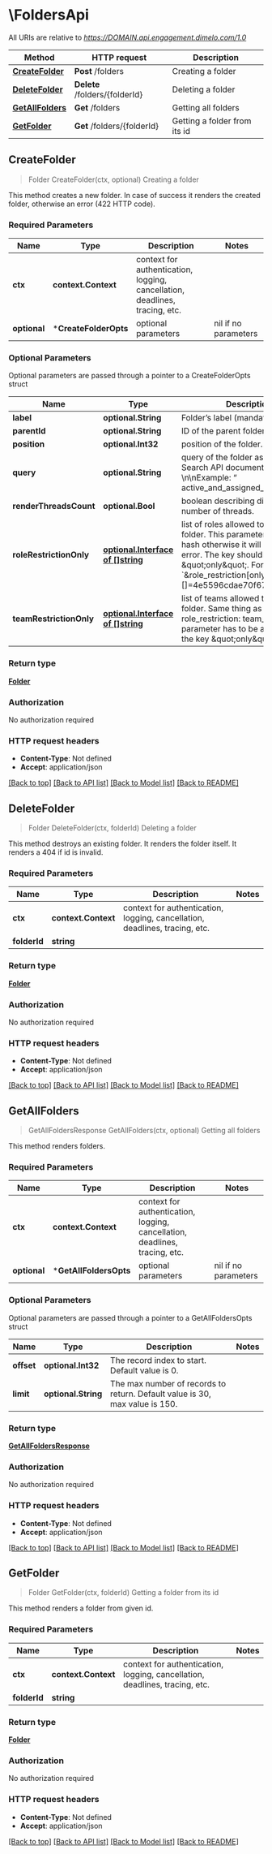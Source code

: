 # \FoldersApi

All URIs are relative to *https://DOMAIN.api.engagement.dimelo.com/1.0*

Method | HTTP request | Description
------------- | ------------- | -------------
[**CreateFolder**](FoldersApi.md#CreateFolder) | **Post** /folders | Creating a folder
[**DeleteFolder**](FoldersApi.md#DeleteFolder) | **Delete** /folders/{folderId} | Deleting a folder
[**GetAllFolders**](FoldersApi.md#GetAllFolders) | **Get** /folders | Getting all folders
[**GetFolder**](FoldersApi.md#GetFolder) | **Get** /folders/{folderId} | Getting a folder from its id



## CreateFolder

> Folder CreateFolder(ctx, optional)
Creating a folder

This method creates a new folder. In case of success it renders the created folder, otherwise an error (422 HTTP code).

### Required Parameters


Name | Type | Description  | Notes
------------- | ------------- | ------------- | -------------
**ctx** | **context.Context** | context for authentication, logging, cancellation, deadlines, tracing, etc.
 **optional** | ***CreateFolderOpts** | optional parameters | nil if no parameters

### Optional Parameters

Optional parameters are passed through a pointer to a CreateFolderOpts struct


Name | Type | Description  | Notes
------------- | ------------- | ------------- | -------------
 **label** | **optional.String**| Folder’s label (mandatory). | 
 **parentId** | **optional.String**| ID of the parent folder. | 
 **position** | **optional.Int32**| position of the folder.  | 
 **query** | **optional.String**| query of the folder as described in ​Search API documentation.​\\n\\nExample: “​active_and_assigned_to_me:true” | 
 **renderThreadsCount** | **optional.Bool**| boolean describing display of the number of threads.  | 
 **roleRestrictionOnly** | [**optional.Interface of []string**](string.md)| list of roles allowed to see this folder. This parameter has to be a hash otherwise it will raise a 400 error. The key should be \&quot;only\&quot;. For example: &#x60;&amp;role_restriction[only][]&#x3D;4e5596cdae70f677b5000002&#x60; | 
 **teamRestrictionOnly** | [**optional.Interface of []string**](string.md)| list of teams allowed to see this folder. Same thing as role_restriction: team_restriction parameter has to be a hash with the key \&quot;only\&quot;. | 

### Return type

[**Folder**](Folder.md)

### Authorization

No authorization required

### HTTP request headers

- **Content-Type**: Not defined
- **Accept**: application/json

[[Back to top]](#) [[Back to API list]](../README.md#documentation-for-api-endpoints)
[[Back to Model list]](../README.md#documentation-for-models)
[[Back to README]](../README.md)


## DeleteFolder

> Folder DeleteFolder(ctx, folderId)
Deleting a folder

This method destroys an existing folder. It renders the folder itself. It renders a 404 if id is invalid.

### Required Parameters


Name | Type | Description  | Notes
------------- | ------------- | ------------- | -------------
**ctx** | **context.Context** | context for authentication, logging, cancellation, deadlines, tracing, etc.
**folderId** | **string**|  | 

### Return type

[**Folder**](Folder.md)

### Authorization

No authorization required

### HTTP request headers

- **Content-Type**: Not defined
- **Accept**: application/json

[[Back to top]](#) [[Back to API list]](../README.md#documentation-for-api-endpoints)
[[Back to Model list]](../README.md#documentation-for-models)
[[Back to README]](../README.md)


## GetAllFolders

> GetAllFoldersResponse GetAllFolders(ctx, optional)
Getting all folders

This method renders folders.

### Required Parameters


Name | Type | Description  | Notes
------------- | ------------- | ------------- | -------------
**ctx** | **context.Context** | context for authentication, logging, cancellation, deadlines, tracing, etc.
 **optional** | ***GetAllFoldersOpts** | optional parameters | nil if no parameters

### Optional Parameters

Optional parameters are passed through a pointer to a GetAllFoldersOpts struct


Name | Type | Description  | Notes
------------- | ------------- | ------------- | -------------
 **offset** | **optional.Int32**| The record index to start. Default value is 0. | 
 **limit** | **optional.String**| The max number of records to return. Default value is 30, max value is 150. | 

### Return type

[**GetAllFoldersResponse**](GetAllFoldersResponse.md)

### Authorization

No authorization required

### HTTP request headers

- **Content-Type**: Not defined
- **Accept**: application/json

[[Back to top]](#) [[Back to API list]](../README.md#documentation-for-api-endpoints)
[[Back to Model list]](../README.md#documentation-for-models)
[[Back to README]](../README.md)


## GetFolder

> Folder GetFolder(ctx, folderId)
Getting a folder from its id

This method renders a folder from given id.

### Required Parameters


Name | Type | Description  | Notes
------------- | ------------- | ------------- | -------------
**ctx** | **context.Context** | context for authentication, logging, cancellation, deadlines, tracing, etc.
**folderId** | **string**|  | 

### Return type

[**Folder**](Folder.md)

### Authorization

No authorization required

### HTTP request headers

- **Content-Type**: Not defined
- **Accept**: application/json

[[Back to top]](#) [[Back to API list]](../README.md#documentation-for-api-endpoints)
[[Back to Model list]](../README.md#documentation-for-models)
[[Back to README]](../README.md)

